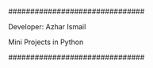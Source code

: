 ###############################

Developer: Azhar Ismail

Mini Projects in Python

###############################
